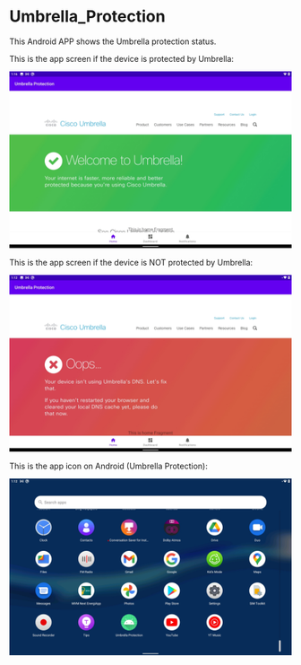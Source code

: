 # Umbrella_Protection

This Android APP shows the Umbrella protection status.  

This is the app screen if the device is protected by Umbrella:   

![image1](umb1.png)

This is the app screen if the device is NOT protected by Umbrella:  

![image1](umb2.png)

This is the app icon on Android (Umbrella Protection):  

![image1](umb3.png)
